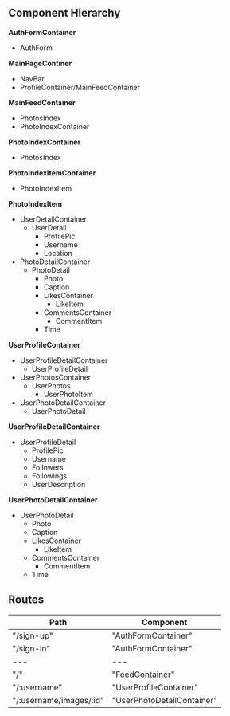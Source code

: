 ## Component Hierarchy

**AuthFormContainer**
* AuthForm

**MainPageContiner**
* NavBar
* ProfileContainer/MainFeedContainer

**MainFeedContainer**
* PhotosIndex
* PhotoIndexContainer

**PhotoIndexContainer**
* PhotosIndex

**PhotoIndexItemContainer**
* PhotoIndexItem

**PhotoIndexItem**
* UserDetailContainer
  * UserDetail
    * ProfilePic
    * Username
    * Location
* PhotoDetailContainer
  * PhotoDetail
    * Photo
    * Caption
    * LikesContainer
      * LikeItem
    * CommentsContainer
      * CommentItem
    * Time

**UserProfileContainer**
* UserProfileDetailContainer
  * UserProfileDetail
* UserPhotosContainer
  * UserPhotos
    * UserPhotoItem
* UserPhotoDetailContainer
  * UserPhotoDetail

**UserProfileDetailContainer**
  * UserProfileDetail
    * ProfilePic
    * Username
    * Followers
    * Followings
    * UserDescription

**UserPhotoDetailContainer**
  * UserPhotoDetail
    * Photo
    * Caption
    * LikesContainer
      * LikeItem
    * CommentsContainer
      * CommentItem
    * Time

## Routes

| Path | Component |
| --- | --- |
| "/sign-up" | "AuthFormContainer" |
| "/sign-in" | "AuthFormContainer" |
| --- | --- |
| "/" | "FeedContainer" |
| "/:username" | "UserProfileContainer" |
| "/:username/images/:id" | "UserPhotoDetailContainer"
